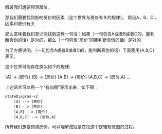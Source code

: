 假设我们想要预测房价。

那我们需要找到影响房价的因素（这个世界与房价有关的规律）。
假设A，B，C...因素和房价有关

那么意味着我们至少能找到这样一句话：如果（一句包含A或者B或者C的，能判断真伪的话）是对的，那么（一句包含“房价”的能判断真伪的话）是对的

为了方便说明，（一句包含A或者B或者C的，能判断真伪的话）下面我用{A,B,C}表示。

这个世界可能存在类似如下的规律:

{A} -> {房价}
{B} -> {房价}
{A,B} -> {房价}
{A,B,C} -> {房价,A}
...

上述语言可以用一个“有向图”表示出来，如下图：

```mermaid
stateDiagram-v2
	[A] --> [房价]
	[B] --> [房价]
	[A,B] --> [房价]
	[A,B,C] --> [房价,A]
```

所有我们想要预测房价，可以理解成就是在找这个逻辑规律图的过程。